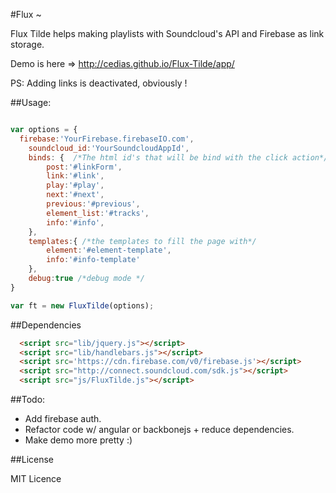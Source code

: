 #Flux ~


Flux Tilde helps making playlists with Soundcloud's API and Firebase as link storage.

Demo is here => http://cedias.github.io/Flux-Tilde/app/

PS: Adding links is deactivated, obviously !

##Usage:

```javascript

var options = {
  firebase:'YourFirebase.firebaseIO.com',
	soundcloud_id:'YourSoundcloudAppId',
	binds: {  /*The html id's that will be bind with the click action*/
		post:'#linkForm',
		link:'#link', 
		play:'#play',   
		next:'#next', 
		previous:'#previous',
		element_list:'#tracks',
		info:'#info',
	},
	templates:{ /*the templates to fill the page with*/
		element:'#element-template',
		info:'#info-template'
	},
	debug:true /*debug mode */
}

var ft = new FluxTilde(options);

```
##Dependencies

```html
  <script src="lib/jquery.js"></script>
  <script src="lib/handlebars.js"></script>
  <script src='https://cdn.firebase.com/v0/firebase.js'></script>
  <script src="http://connect.soundcloud.com/sdk.js"></script>
  <script src="js/FluxTilde.js"></script>
```


##Todo:
- Add firebase auth.
- Refactor code w/ angular or backbonejs + reduce dependencies.
- Make demo more pretty :)


##License

MIT Licence

